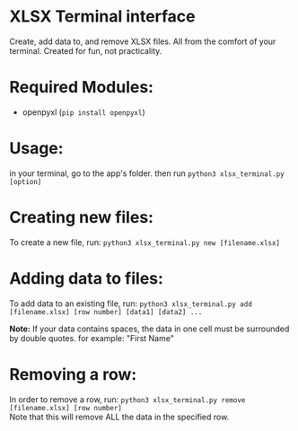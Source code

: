 # XLSX Terminal interface
<p>Create, add data to, and remove XLSX files. All from the comfort of your terminal. Created for fun, not practicality.</p>

# Required Modules:
* openpyxl (`pip install openpyxl`)

# Usage:
in your terminal, go to the app's folder. then run `python3 xlsx_terminal.py [option]`

# Creating new files:
To create a new file, run: `python3 xlsx_terminal.py new [filename.xlsx]`

# Adding data to files:
To add data to an existing file, run: `python3 xlsx_terminal.py add [filename.xlsx] [row number] [data1] [data2] ...` 

<b>Note:</b> If your data contains spaces, the data in one cell must be surrounded by double quotes.
for example: "First Name"

# Removing a row:
In order to remove a row, run: `python3 xlsx_terminal.py remove [filename.xlsx] [row number]` <br>
Note that this will remove ALL the data in the specified row. 

